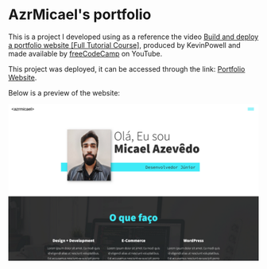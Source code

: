 # AzrMicael's portfolio

This is a project I developed using as a reference the video [Build and deploy a portfolio website [Full Tutorial Course]](https://www.youtube.com/watch?v=_xkSvufmjEs), produced by KevinPowell and made available by [freeCodeCamp](https://www.freecodecamp.org) on YouTube.

This project was deployed, it can be accessed through the link: [Portfolio Website](https://azrmicael.com/).

Below is a preview of the website:

<p align="center">
    <a href="https://azrmicael.com/">
    <img src="./assets/portfolio-preview.png" alt="AzrMicael's portfolio" width="700">
</p>
